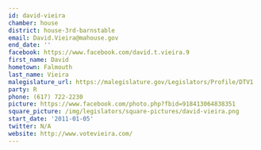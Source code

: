 ```yaml
---
id: david-vieira
chamber: house
district: house-3rd-barnstable
email: David.Vieira@mahouse.gov
end_date: ''
facebook: https://www.facebook.com/david.t.vieira.9
first_name: David
hometown: Falmouth
last_name: Vieira
malegislature_url: https://malegislature.gov/Legislators/Profile/DTV1
party: R
phone: (617) 722-2230
picture: https://www.facebook.com/photo.php?fbid=918413064838351
square_picture: /img/legislators/square-pictures/david-vieira.png
start_date: '2011-01-05'
twitter: N/A
website: http://www.votevieira.com/
---
```

